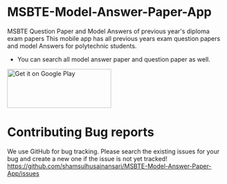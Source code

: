 # MSBTE-Model-Answer-Paper-App
MSBTE Question Paper and Model Answers of previous year's diploma exam papers
This mobile app has all previous years exam question papers and model Answers for polytechnic students.

- You can search all model answer paper and question paper as well.

<a href='https://play.google.com/store/apps/details?id=com.knoxtech.msbtepapersforischeme&pcampaignid=pcampaignidMKT-Other-global-all-co-prtnr-py-PartBadge-Mar2515-1'><img alt='Get it on Google Play' src='https://play.google.com/intl/en_us/badges/static/images/badges/en_badge_web_generic.png' width="240" height="90"/></a>
 
 # Contributing Bug reports
 
 We use GitHub for bug tracking. Please search the existing issues for your bug and create a new one if the issue is not yet tracked!
 https://github.com/shamsulhusainansari/MSBTE-Model-Answer-Paper-App/issues

